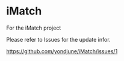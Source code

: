 # iMatch
For the iMatch project

Please refer to Issues for the update infor.

https://github.com/yondjune/iMatch/issues/1
